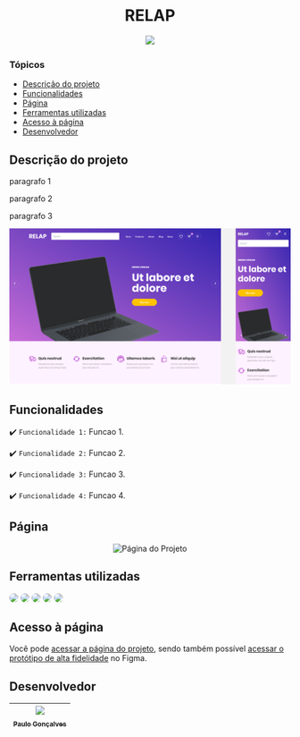 <h1 align="center">
   RELAP 
</h1>

<p align="center">
   <img src="http://img.shields.io/static/v1?label=STATUS&message=PROJETO%20EM%20DESENVOLVIMENTO&color=red&style=for-the-badge" #vitrinedev/>
</p>

### Tópicos 

- [Descrição do projeto](#descrição-do-projeto)
- [Funcionalidades](#funcionalidades)
- [Página](#página)
- [Ferramentas utilizadas](#ferramentas-utilizadas)
- [Acesso à página](#acesso-à-página)
- [Desenvolvedor](#desenvolvedor)

## Descrição do projeto 

<div align="justify">

paragrafo 1

paragrafo 2

paragrafo 3

![Descrição do projeto RELAP, onde se tem uma imagem da página inicial.](/readme/pagina-inicial.png)
</div>

## Funcionalidades

:heavy_check_mark: `Funcionalidade 1:` Funcao 1.

:heavy_check_mark: `Funcionalidade 2:` Funcao 2.

:heavy_check_mark: `Funcionalidade 3:` Funcao 3.

:heavy_check_mark: `Funcionalidade 4:` Funcao 4.

## Página 

<div align="center">

![Página do Projeto](/readme/homeMobile.gif)

  </div>

## Ferramentas utilizadas

<div align="left">
<img src="https://img.shields.io/badge/figma-%23F24E1E.svg?style=for-the-badge&logo=figma&logoColor=white" style="border-radius: 30px" target="_blank"></a>
<img src="https://img.shields.io/badge/Visual%20Studio%20Code-0078d7.svg?style=for-the-badge&logo=visual-studio-code&logoColor=white" style="border-radius: 30px" target="_blank"></a>
<img src="https://img.shields.io/badge/html5-%23E34F26.svg?style=for-the-badge&logo=html5&logoColor=white" style="border-radius: 30px" target="_blank"></a>
<img src="https://img.shields.io/badge/css3-%231572B6.svg?style=for-the-badge&logo=css3&logoColor=white" style="border-radius: 30px" target="_blank"></a>
<img src="https://img.shields.io/badge/javascript-%23323330.svg?style=for-the-badge&logo=javascript&logoColor=%23F7DF1E" style="border-radius: 30px" target="_blank"></a>
 </div>

## Acesso à página

Você pode [acessar a página do projeto](https://relap.vercel.app/), sendo também possível [acessar o protótipo de alta fidelidade](https://www.figma.com/file/7vLknEfq21nkM5q45Gv5sU/RELAP-Project?node-id=0-3337) no Figma. 

## Desenvolvedor

| [<img src="https://avatars.githubusercontent.com/u/125275514?v=4" width=115><br><sub>Paulo Gonçalves</sub>](https://github.com/MagiLogus) | 
| :---: | 


[def]: #
